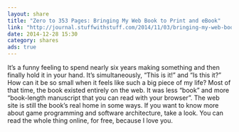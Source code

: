 ```yaml
---
layout: share
title: "Zero to 353 Pages: Bringing My Web Book to Print and eBook"
link: "http://journal.stuffwithstuff.com/2014/11/03/bringing-my-web-book-to-print-and-ebook/"
date: 2014-12-28 15:30
category: shares
ads: true
---
```

It’s a funny feeling to spend nearly six years making something and then finally hold it in your hand. It’s simultaneously, “This is it!” and “Is this it?” How can it be so small when it feels like such a big piece of my life?
Most of that time, the book existed entirely on the web. It was less “book” and more “book-length manuscript that you can read with your browser”. The web site is still the book’s real home in some ways. If you want to know more about game programming and software architecture, take a look. You can read the whole thing online, for free, because I love you.